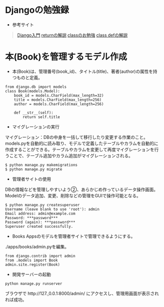 # Djangoの勉強録
+ 参考サイト
> [Django入門](http://www.tohoho-web.com/ex/django.html)
> [returnの解説](https://techacademy.jp/magazine/18886)
> [classのお勉強](https://techacademy.jp/magazine/20615)
> [class defの解説](https://techacademy.jp/magazine/15637)
# 本(Book)を管理するモデル作成
+ 本(Book)は、管理番号(book_id)、タイトル(title)、著者(author)の属性を持つものと定義。
```
from django.db import models
class Book(models.Model):
    book_id = models.CharField(max_length=32)
    title = models.CharField(max_length=256)
    author = models.CharField(max_length=256)

    def __str__(self):
        return self.title
```
+ マイグレーションの実行

マイグレーション：DBの中身を一括して移行したり変更する作業のこと。
models.pyを自動的に読み取り、モデルで定義したテーブルやカラムを自動的に作成することができる。テーブルやカラムを変更して再度マイグレーションを行うことで、テーブル追加やカラム追加がマイグレーションされる。
```
$ python manage.py makemigrations
$ python manage.py migrate
```
+ 管理者サイトの使用

DBの情報などを管理しやすいよう②、あらかじめ作っているデータ操作画面。Modelのデータ追加、変更、削除などの管理をGUIで操作可能となる。
```
$ python manage.py createsuperuser
Username (leave blank to use 'root'): admin
Email address: admin@example.com
Password: ***password***
Password (again): ***password***
Superuser created successfully.
```
+ Books Appsのモデルを管理者サイトで管理できるようにする。

./apps/books/admin.pyを編集。
```
from django.contrib import admin
from .models import Book
admin.site.register(Book)
```
+ 開発サーバーの起動
```
python manage.py runserver
```
ブラウザで http://127.,0.0.1:8000/admin/ にアクセスし、管理用画面が表示されれば成功。
